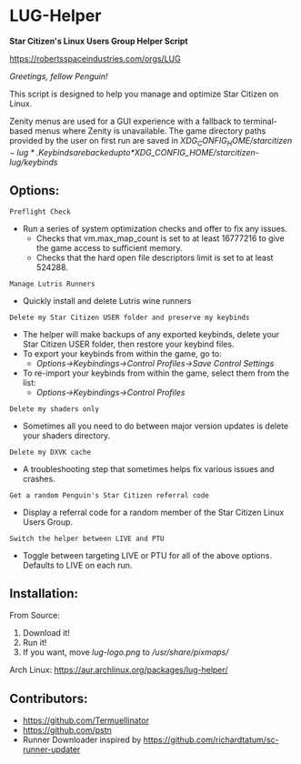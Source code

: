 # LUG-Helper
**Star Citizen's Linux Users Group Helper Script**

https://robertsspaceindustries.com/orgs/LUG

*Greetings, fellow Penguin!*

This script is designed to help you manage and optimize Star Citizen on Linux.

Zenity menus are used for a GUI experience with a fallback to terminal-based menus where Zenity is unavailable. The game directory paths provided by the user on first run are saved in *$XDG_CONFIG_HOME/starcitizen-lug*.  Keybinds are backed up to *$XDG_CONFIG_HOME/starcitizen-lug/keybinds*

## Options:

`Preflight Check`
- Run a series of system optimization checks and offer to fix any issues.
  - Checks that vm.max_map_count is set to at least 16777216 to give the game access to sufficient memory.
  - Checks that the hard open file descriptors limit is set to at least 524288.

`Manage Lutris Runners`
- Quickly install and delete Lutris wine runners

`Delete my Star Citizen USER folder and preserve my keybinds`
- The helper will make backups of any exported keybinds, delete your Star Citizen USER folder, then restore your keybind files.
- To export your keybinds from within the game, go to:
  - *Options->Keybindings->Control Profiles->Save Control Settings*
- To re-import your keybinds from within the game, select them from the list:
  - *Options->Keybindings->Control Profiles*

`Delete my shaders only`
- Sometimes all you need to do between major version updates is delete your shaders directory.

`Delete my DXVK cache`
- A troubleshooting step that sometimes helps fix various issues and crashes.

`Get a random Penguin's Star Citizen referral code`
- Display a referral code for a random member of the Star Citizen Linux Users Group.

`Switch the helper between LIVE and PTU`
- Toggle between targeting LIVE or PTU for all of the above options.  Defaults to LIVE on each run.

## Installation:

From Source:
1. Download it!
2. Run it!
3. If you want, move *lug-logo.png* to */usr/share/pixmaps/*

Arch Linux: https://aur.archlinux.org/packages/lug-helper/

## Contributors:
- https://github.com/Termuellinator
- https://github.com/pstn
- Runner Downloader inspired by https://github.com/richardtatum/sc-runner-updater
